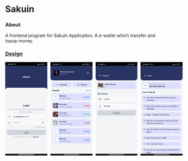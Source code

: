 # Sakuin

### About
A frontend program for Sakuin Application.
A e-wallet which transfer and topup money.

### [Design](https://www.figma.com/file/9h19u8PoQbeaXpSPaOCqY9/Zwallet---Client?node-id=0%3A1)
<div style="display:flex; gap:10px;">
    <img src="/screenshoot/login.jpg" height="300"/>
    <img src="/screenshoot/home.jpg" height="300"/>
    <img src="/screenshoot/transfer.jpg" height="300"/>
    <img src="/screenshoot/topup.jpg" height="300"/>
</div>